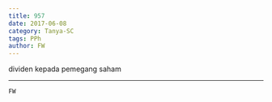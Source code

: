 ```yaml
---
title: 957
date: 2017-06-08
category: Tanya-SC
tags: PPh
author: FW
---
```


dividen kepada pemegang saham

---



`FW`
